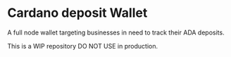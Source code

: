 # Cardano deposit Wallet
A full node wallet targeting businesses in need to track their ADA deposits.

This is a WIP repository DO NOT USE in production.
